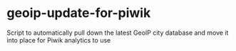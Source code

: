 geoip-update-for-piwik
======================

Script to automatically pull down the latest GeoIP city database and move it into place for Piwik analytics to use
